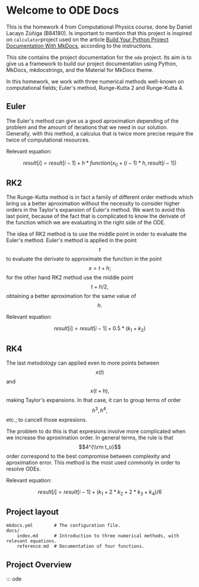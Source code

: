 # Welcome to ODE Docs

This is the homework 4 from Computational Physics course, done by Daniel Lacayo Zúñiga (B84180). Is important to mention that this project is inspired on `calculator`project used on the article [Build Your Python Project Documentation With MkDocs](https://realpython.com/python-project-documentation-with-mkdocs/), according to the instructions.

This site contains the project documentation for the `ode` project.
Its aim is to give us a framework to build our project documentation using Python, MkDocs, mkdocstrings, and the Material for MkDocs theme.

In this homework, we work with three numerical methods well-known on computational fields; Euler's method, Runge-Kutta 2 and Runge-Kutta 4.

## Euler

The Euler's method can give us a good aproximation depending of the problem and the amount of iterations that we need in our solution. Generally, with this method, a calculus that is twice more precise require the twice of computational resources.

Relevant equation:

$$
result[i] = result[i - 1] + h * function(x_0 + (i - 1) * h, result[i - 1])
$$

## RK2

The Runge-Kutta method is in fact a family of different order methods which bring us a better aproximation without the necessity to consider higher orders in the Taylor's expansion of Euler's method. We want to avoid this last point, because of the fact that is complicated to know the derivate of the function which we are evaluating in the right side of the ODE.

The idea of RK2 method is to use the middle point in order to evaluate the Euler's method. Euler's method is applied in the point $$t$$ to evaluate the derivate to approximate the function in the point $$x = t + h;$$ for the other hand RK2 method use the middle point $$t + h/2,$$ obtaining a better aproximation for the same value of $$h.$$

Relevant equation:

$$
result[i] = result[i - 1] + 0.5 * (k_1 + k_2)
$$

## RK4

The last metodology can applied even to more points between $$x(t)$$ and $$x(t + h),$$ making Taylor's expansions. In that case, it can to group terms of order $$h^3, h^4, $$ etc.; to cancell those expresions.

The problem to do this is that expresions involve more complicated when we increase the aproximation order. In general terms, the rule is that $$4^{\\rm t_o}$$ order correspond to the best compromise between complexity and aproximation error. This method is the most used commonly in order to resolve ODEs.

Relevant equation:

$$
result[i] = result[i - 1] + (k_1 + 2 * k_2 + 2 * k_3 + k_4) / 6
$$

## Project layout


    mkdocs.yml        # The configuration file.
    docs/
        index.md      # Introduction to three numerical methods, with relevant equations.
        reference.md  # Documentation of four functions.


## Project Overview

::: ode
